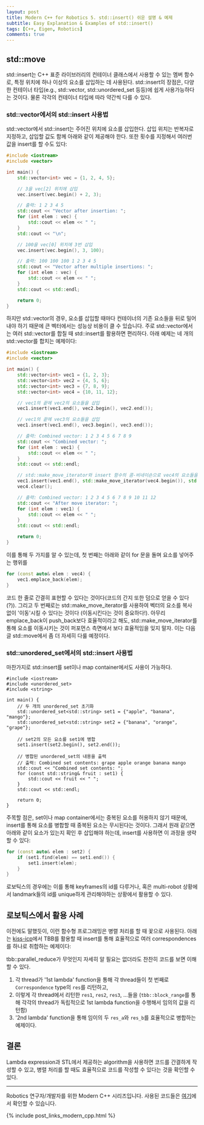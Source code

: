 ```yaml
---
layout: post
title: Modern C++ for Robotics 5. std::insert() 쉬운 설명 & 예제
subtitle: Easy Explanation & Examples of std::insert() 
tags: [C++, Eigen, Robotics]
comments: true
---
```


## std::move

std::insert는 C++ 표준 라이브러리의 컨테이너 클래스에서 사용할 수 있는 멤버 함수로, 특정 위치에 하나 이상의 요소를 삽입하는 데 사용된다. 
std::insert의 장점은, 다양한 컨테이너 타입(e.g., std::vector, std::unordered_set 등등)에 쉽게 사용가능하다는 것이다. 물론 각각의 컨테이너 타입에 따라 약간씩 다를 수 있다. 


### std::vector에서의 std::insert 사용법

std::vector에서 std::insert는 주어진 위치에 요소를 삽입한다. 삽입 위치는 반복자로 지정하고, 삽입할 값도 함께 아래와 같이 제공해야 한다. 또한 횟수를 지정해서 여러번 값을 insert를 할 수도 있다:

```cpp
#include <iostream>
#include <vector>

int main() {
    std::vector<int> vec = {1, 2, 4, 5};

    // 3을 vec[2] 위치에 삽입
    vec.insert(vec.begin() + 2, 3);

    // 출력: 1 2 3 4 5
    std::cout << "Vector after insertion: ";
    for (int elem : vec) {
        std::cout << elem << " ";
    }
    std::cout << "\n";

    // 100을 vec[0] 위치에 3번 삽입 
    vec.insert(vec.begin(), 3, 100);

    // 출력: 100 100 100 1 2 3 4 5
    std::cout << "Vector after multiple insertions: ";
    for (int elem : vec) {
        std::cout << elem << " ";
    }
    std::cout << std::endl;

    return 0;
}
```

하지만 std::vector의 경우, 요소를 삽입할 때마다 컨테이너의 기존 요소들을 뒤로 밀어내야 하기 때문에 큰 벡터에서는 성능상 비용이 클 수 있습니다.
주로 std::vector에서는 여러 std::vector를 합칠 때 std::insert를 활용하면 편리하다. 아래 예제는 네 개의 std::vector를 합치는 예제이다:

```cpp
#include <iostream>
#include <vector>

int main() {
    std::vector<int> vec1 = {1, 2, 3};
    std::vector<int> vec2 = {4, 5, 6};
    std::vector<int> vec3 = {7, 8, 9};
    std::vector<int> vec4 = {10, 11, 12};

    // vec1의 끝에 vec2의 요소들을 삽입
    vec1.insert(vec1.end(), vec2.begin(), vec2.end());

    // vec1의 끝에 vec3의 요소들을 삽입
    vec1.insert(vec1.end(), vec3.begin(), vec3.end());

    // 출력: Combined vector: 1 2 3 4 5 6 7 8 9
    std::cout << "Combined vector: ";
    for (int elem : vec1) {
        std::cout << elem << " ";
    }
    std::cout << std::endl;

    // std::make_move_iterator와 insert 함수의 콤-비네이숀으로 vec4의 요소들을 vec1의 끝에 '이동'시킬 수도 있음!
    vec1.insert(vec1.end(), std::make_move_iterator(vec4.begin()), std::make_move_iterator(vec4.end()));
    vec4.clear();

    // 출력: Combined vector: 1 2 3 4 5 6 7 8 9 10 11 12
    std::cout << "After move iterator: ";
    for (int elem : vec1) {
        std::cout << elem << " ";
    }
    std::cout << std::endl;

    return 0;
}
```

이를 통해 두 가지를 알 수 있는데, 첫 번째는 아래와 같이 for 문을 돌며 요소를 넣어주는 행위를 

```cpp
for (const auto& elem : vec4) {
    vec1.emplace_back(elem);
}
```

코드 한 줄로 간결히 표현할 수 있다는 것이다(코드의 간지 또한 덤으로 얻을 수 있다(?)).
그리고 두 번째로는 std::make_move_iterator를 사용하여 벡터의 요소를 복사 없이 '이동'시킬 수 있다는 것이다 (이동시킨다는 것이 중요하다!).
아무리 emplace_back이 push_back보다 효율적이라고 해도, std::make_move_iterator를 통해 요소를 이동시키는 것이 퍼포먼스 측면에서 보다 효율적임을 잊지 말자.
이는 다음 글 std::move에서 좀 더 자세히 다룰 예정이다.


### std::unordered_set에서의 std::insert 사용법

마찬가지로 std::insert를 set이나 map container에서도 사용이 가능하다.

```
#include <iostream>
#include <unordered_set>
#include <string>

int main() {
    // 두 개의 unordered_set 초기화
    std::unordered_set<std::string> set1 = {"apple", "banana", "mango"};
    std::unordered_set<std::string> set2 = {"banana", "orange", "grape"};

    // set2의 모든 요소를 set1에 병합
    set1.insert(set2.begin(), set2.end());

    // 병합된 unordered_set의 내용을 출력
    // 출력: Combined set contents: grape apple orange banana mango
    std::cout << "Combined set contents: ";
    for (const std::string& fruit : set1) {
        std::cout << fruit << " ";
    }
    std::cout << std::endl;

    return 0;
}
```

주목할 점은, set이나 map container에서는 중복된 요소를 허용하지 않기 때문에, insert를 통해 요소를 병합할 때 중복된 요소는 무시된다는 것이다.
그래서 원래 같으면 아래와 같이 요소가 있는지 확인 후 삽입해야 하는데, insert를 사용하면 이 과정을 생략할 수 있다:

```cpp
for (const auto& elem : set2) {
    if (set1.find(elem) == set1.end()) {
        set1.insert(elem);
    }
}
```


로보틱스의 경우에는 이를 통해 keyframes의 id를 다루거나, 혹은 multi-robot 상황에서 landmark들의 id를 unique하게 관리해야하는 상황에서 활용할 수 있다.


## 로보틱스에서 활용 사례



이전에도 말했듯이, 이런 함수형 프로그래밍은 병렬 처리를 할 때 꽃으로 사용된다. 아래는 [kiss-icp](https://github.com/PRBonn/kiss-icp/blob/1129b6e451222a891a26ddfdb77d719ce481534b/cpp/kiss_icp/core/Registration.cpp#L91)에서 TBB를 활용할 때 insert를 통해 효율적으로 여러 correspondences를 하나로 취합하는 예제이다:


tbb::parallel_reduce가 무엇인지 자세히 알 필요는 없더라도 찬찬히 코드를 보면 이해할 수 있다.
1) 각 thread가 '1st lambda' function을 통해 각 thread들이 첫 번째로 `Correspondence` type의 `res`를 리턴하고, 
2) 이렇게 각 thread에서 리턴한 `res1`, `res2`, `res3`, ...들을 (`tbb::block_range`를 통해 각각의 thread가 독립적으로 1st lambda function을 수행해서 임의의 값을 리턴함) 
3) '2nd lambda' function을 통해 임이의 두 `res_a`와 `res_b`를 효율적으로 병합하는 예제이다.


## 결론 

Lambda expression과 STL에서 제공하는 algorithm을 사용하면 코드를 간결하게 작성할 수 있고, 병렬 처리를 할 때도 효율적으로 코드를 작성할 수 있다는 것을 확인할 수 있다.

---

Robotics 연구자/개발자를 위한 Modern C++ 시리즈입니다.
사용된 코드들은 [여기](https://github.com/LimHyungTae/moderncpp_study)에서 확인할 수 있습니다.

{% include post_links_modern_cpp.html %}
